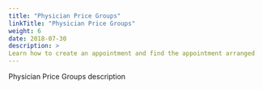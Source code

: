 ```yaml
---
title: "Physician Price Groups"
linkTitle: "Physician Price Groups"
weight: 6
date: 2018-07-30
description: >
Learn how to create an appointment and find the appointment arranged
---
```


Physician Price Groups description
